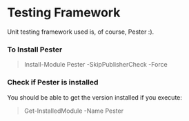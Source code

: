 # Testing Framework

Unit testing framework used is, of course, Pester :).

### To Install Pester

> Install-Module Pester -SkipPublisherCheck -Force

### Check if Pester is installed

You should be able to get the version installed if you execute:

> Get-InstalledModule -Name Pester